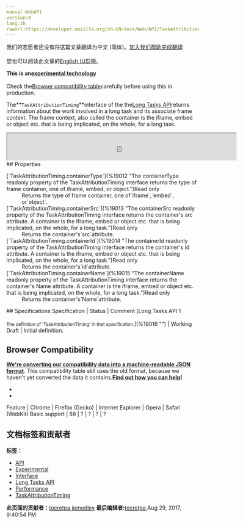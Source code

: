 ```yaml
---
manual:WebAPI
version:0
lang:zh
rawUrl:https://developer.mozilla.org/zh-CN/docs/Web/API/TaskAttributionTiming
---
```




<bdi>我们的志愿者还没有将这篇文章翻译为<bdi>中文 (简体)</bdi>。[加入我们帮助完成翻译](%19010 "")<br></br>您也可以阅读此文章的[English (US)](%16101 "")版。</bdi>






**This is an[experimental technology](%3404 "")**<br></br>Check the[Browser compatibility table](%19011 "")carefully before using this in production.




The**`TaskAttributionTiming`**interface of the the[Long Tasks API](%16099 "")returns information about the work involved in a long task and its associate frame context. The frame context, also called the container is the iframe, embed or object etc. that is being implicated, on the whole, for a long task.

<iframe src='https://mdn.mozillademos.org/en-US/docs/Web/API/TaskAttributionTiming$samples/inheritance_diagram?revision=1296367' width='600' height='70'></iframe>
## Properties<a name="Properties"></a>
<dl><dt id=''>[`TaskAttributionTiming.containerType`](%19012 "The containerType readonly property of the TaskAttributionTiming interface returns the type of frame container, one of iframe, embed, or object.")Read only</dt><dd>Returns the type of frame container, one of`iframe`,`embed`, or`object`.</dd><dt id=''>[`TaskAttributionTiming.containerSrc`](%19013 "The containerSrc readonly property of the TaskAttributionTiming interface returns the container's src attribute. A container is the iframe, embed or object etc. that is being implicated, on the whole, for a long task.")Read only</dt><dd>Returns the container&#39;s`src`attribute.</dd><dt id=''>[`TaskAttributionTiming.containerId`](%19014 "The containerId readonly property of the TaskAttributionTiming interface returns the container's id attribute. A container is the iframe, embed or object etc. that is being implicated, on the whole, for a long task.")Read only</dt><dd>Returns the container&#39;s`id`attribute.</dd><dt id=''>[`TaskAttributionTiming.containerName`](%19015 "The containerName readonly property of the TaskAttributionTiming interface returns the container's Name attribute. A container is the iframe, embed or object etc. that is being implicated, on the whole, for a long task.")Read only</dt><dd>Returns the container&#39;s`Name`attribute.</dd></dl>
## Specifications<a name="Specifications"></a>
Specification | Status | Comment 
[Long Tasks API 1<br></br><small>The definition of &#39;TaskAttributionTiming&#39; in that specification.</small>](%19016 "") | Working Draft | Initial definition. 


## Browser Compatibility<a name="Browser_Compatibility"></a>


**[We&#39;re converting our compatibility data into a machine-readable JSON format](%3344 "")**. This compatibility table still uses the old format, because we haven&#39;t yet converted the data it contains.**[Find out how you can help!](%3409 "")**


* 
* 
Feature | Chrome | Firefox (Gecko) | Internet Explorer | Opera | Safari (WebKit) 
Basic support | 58 | ? | ? | ? | ? 







## 文档标签和贡献者
**标签：**
* [API](%50 "")
* [Experimental](%3379 "")
* [Interface](%3380 "")
* [Long Tasks API](%16104 "")
* [Performance](%16063 "")
* [TaskAttributionTiming](%19017 "")

**此页面的贡献者：**[tocretpa](%9666 ""),[jpmedley](%3413 "")
**最后编辑者:**[tocretpa](%9666 ""),<time>Aug 29, 2017, 9:40:54 PM</time>


